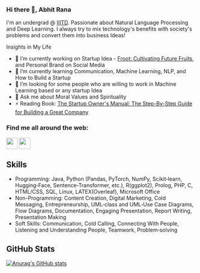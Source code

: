 ### Hi there 👋, Abhit Rana

I'm an undergrad @ [IIITD](https://www.iiitd.ac.in/). Passionate about Natural Language Processing and Deep Learning. I always try to mix technology's benefits with society's problems and convert them into business Ideas!

Insights in My Life

- 🔭 I’m currently working on Startup Idea - [Froot: Cultivating Future Fruits](https://sites.google.com/view/froot-psc2), and Personal Brand on Social Media
- 🌱 I’m currently learning Communication, Machine Learning, NLP, and How to Build a Startup
- 👯 I’m looking for some people who are willing to work in Machine Learning based or any startup Idea
- 💬 Ask me about Moral Values and Spirituality
- ⚡ Reading Book: [The Startup Owner's Manual: The Step-By-Step Guide for Building a Great Company](https://www.amazon.in/Startup-Owner%E2%80%B2s-Manual-Step-Step/dp/1119690684)


### Find me all around the web:

<p align="left">
<a href="https://www.linkedin.com/in/abhitrana/" target="blank"><img align="center" src="https://github.com/mishmanners/MishManners/blob/master/socials/transparent-Linkedin-logo-icon.png" alt="" height="30" /></a>
<a href="https://www.youtube.com/channel/UC45RgaNeQ-6NXkDGX1p-2Wg/featured" target="blank"><img align="center" src="https://github.com/mishmanners/MishManners/blob/master/socials/youtube.png" alt="" height="30" /></a>
</p>

## Skills

* Programming: Java, Python (Pandas, PyTorch, NumPy, Scikit‑learn, Hugging‑Face, Sentence‑Transformer, etc.), R(ggplot2), Prolog, PHP, C,
HTML/CSS, SQL, Linux, LATEX(Overleaf), Microsoft Office
* Non-Programming: Content Creation, Digital Marketing, Cold Messaging, Entrepreneurship, UML‑class and UML‑Use Case Diagrams, Flow Diagrams, Documentation, Engaging Presentation, Report Writing, Presentation Making
* Soft Skills: Communication, Cold Calling, Connecting With People, Listening and Understanding People, Teamwork, Problem‑solving

## GitHub Stats

[![Anurag's GitHub stats](https://github-readme-stats.vercel.app/api?username=abhit-rana)](https://github.com/abhit-rana/github-readme-stats)
